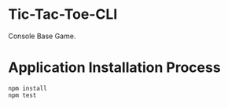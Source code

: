 
# Tic-Tac-Toe-CLI

Console Base Game.



# Application Installation Process

    npm install
    npm test
    

